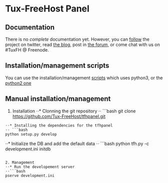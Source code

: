 Tux-FreeHost Panel
==================

Documentation
-------------
There is no *complete* documentation yet. However,
you can [follow](https://twitter.com/tuxfreehost) the project on twitter,
read [the blog](http://tux-fh.net/posts.html), post in
[the forum](http://forum.tux-fh.net), or come chat with us on #TuxFH @ Freenode.

Installation/management scripts
-------------------------------
You can use the installation/management [scripts](https://gist.github.com/Edelwin/7857978) which uses python3, or the
[python2 one](https://gist.github.com/NyanKiyoshi/9028494)

Manual installation/management
------------------------------
1. Installation
⋅⋅* Clonning the git repository
⋅⋅ ```bash
git clone https://github.com/Tux-FreeHost/tfhpanel.git
```
⋅⋅* Installing the dependencies for the tfhpanel
⋅⋅ ```bash
python setup.py develop
```
⋅⋅* Initialize the DB and add the default data
⋅⋅ ```bash
python tfh.py -c development.ini initdb
```

2. Management
⋅⋅* Run the developement server
⋅⋅```bash
pserve development.ini
```
